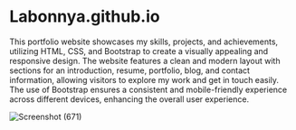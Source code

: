 # Labonnya.github.io
This portfolio website showcases my skills, projects, and achievements, utilizing HTML, CSS, and Bootstrap to create a visually appealing and responsive design. The website features a clean and modern layout with sections for an introduction, resume, portfolio, blog, and contact information, allowing visitors to explore my work and get in touch easily. The use of Bootstrap ensures a consistent and mobile-friendly experience across different devices, enhancing the overall user experience.


![Screenshot (671)](https://github.com/Labonnya/Labonnya.github.io/assets/75426550/09cc1926-1c18-4367-a63a-2fe5d6fad026)

